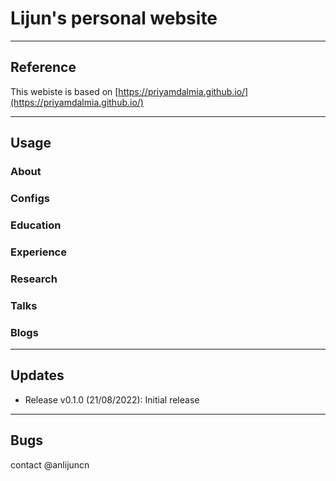 # Lijun's personal website

-----
## Reference  

This webiste is based on [https://priyamdalmia.github.io/](https://priyamdalmia.github.io/)

----
## Usage
### About
### Configs
### Education
### Experience
### Research
### Talks
### Blogs

----
## Updates
- Release v0.1.0 (21/08/2022): Initial release

---
## Bugs
contact @anlijuncn
